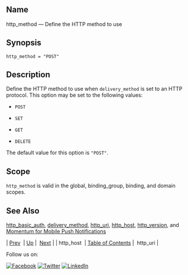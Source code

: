 <a name="conf.ref.http_method"></a>
## Name

http_method — Define the HTTP method to use

## Synopsis

`http_method = "POST"`

<a name="idp24917440"></a>
## Description

Define the HTTP method to use when `delivery_method` is set to an HTTP protocol. This option may be set to the following values:

*   `POST`

*   `SET`

*   `GET`

*   `DELETE`

The default value for this option is `"POST"`.

<a name="idp24926096"></a>
## Scope

`http_method` is valid in the global, binding_group, binding, and domain scopes.

<a name="idp24927952"></a>
## See Also

[http_basic_auth](conf.ref.http_basic_auth.php "http_basic_auth"), [delivery_method](conf.ref.delivery_method.php "delivery_method"), [http_uri](conf.ref.http_uri.php "http_uri"), [http_host](conf.ref.http_host.php "http_host"), [http_version](conf.ref.http_version.php "http_version"), and [Momentum for Mobile Push Notifications](https://support.messagesystems.com/docs/web-push/)

| [Prev](conf.ref.http_host.php)  | [Up](config.options.ref.php) |  [Next](conf.ref.http_uri.php) |
| http_host  | [Table of Contents](index.php) |  http_uri |

Follow us on:

[![Facebook](https://support.messagesystems.com/images/icon-facebook.png)](http://www.facebook.com/messagesystems) [![Twitter](https://support.messagesystems.com/images/icon-twitter.png)](http://twitter.com/#!/MessageSystems) [![LinkedIn](https://support.messagesystems.com/images/icon-linkedin.png)](http://www.linkedin.com/company/message-systems)
